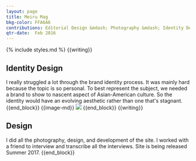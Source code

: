 ```yaml
---
layout: page
title: Meiru Mag
bkg-color: FFA6A6
contributions: Editorial Design &mdash; Photography &mdash; Identity Design
qtr-date:  Feb 2016
---
```

{% include styles.md %}
{{writing}}
## Identity Design

I really struggled a lot through the brand identity process. It was mainly hard because the topic is so personal. To best represent the subject, we needed a brand to show to nascent aspect of Asian-American culture. So the identity would have an evolving aesthetic rather than one that's stagnant.
{{end_block}}
{{image-md}}
![](https://canvas-files-prod.s3.amazonaws.com/uploads/f04df575-fd73-49fa-a4eb-10e9b85fcfdb/meiru-identity.png)
{{end_block}}
{{writing}}
## Design

I did all the photography, design, and development of the site. I worked with a friend to interview and transcribe all the interviews. Site is being released Summer 2017.
{{end_block}}

